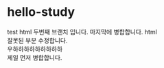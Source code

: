 # hello-study
test
html 두번째 브랜치 입니다. 마지막에 병합합니다.
html
<br>
잘못된 부분 수정합니다.
<br>
우하하하하하하하하하
<br>
제일 먼저 병합합니다.
